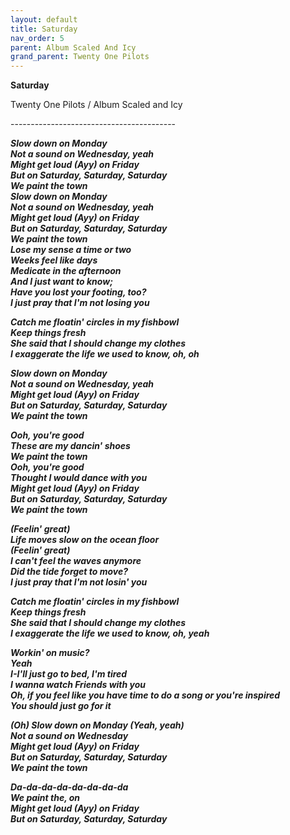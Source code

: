 ```yaml
---  
layout: default  
title: Saturday  
nav_order: 5  
parent: Album Scaled And Icy  
grand_parent: Twenty One Pilots  
---  
```


**Saturday**
<p>
Twenty One Pilots / Album Scaled and Icy
</p>  
-----------------------------------------

**_Slow down on Monday  
Not a sound on Wednesday, yeah  
Might get loud (Ayy) on Friday  
But on Saturday, Saturday, Saturday  
We paint the town_**  
**_Slow down on Monday  
Not a sound on Wednesday, yeah  
Might get loud (Ayy) on Friday  
But on Saturday, Saturday, Saturday  
We paint the town_**  
**_Lose my sense a time or two  
Weeks feel like days  
Medicate in the afternoon  
And I just want to know;  
Have you lost your footing, too?  
I just pray that I'm not losing you_**  

**_Catch me floatin' circles in my fishbowl  
Keep things fresh  
She said that I should change my clothes  
I exaggerate the life we used to know, oh, oh_**  

**_Slow down on Monday  
Not a sound on Wednesday, yeah  
Might get loud (Ayy) on Friday  
But on Saturday, Saturday, Saturday  
We paint the town_**  

**_Ooh, you're good  
These are my dancin' shoes  
We paint the town  
Ooh, you're good  
Thought I would dance with you  
Might get loud (Ayy) on Friday  
But on Saturday, Saturday, Saturday  
We paint the town_**  

**_(Feelin' great)  
Life moves slow on the ocean floor  
(Feelin' great)  
I can't feel the waves anymore  
Did the tide forget to move?  
I just pray that I'm not losin' you_**  

**_Catch me floatin' circles in my fishbowl  
Keep things fresh  
She said that I should change my clothes  
I exaggerate the life we used to know, oh, yeah_**  

**_Workin' on music?  
Yeah  
I-I'll just go to bed, I'm tired  
I wanna watch Friends with you  
Oh, if you feel like you have time to do a song or you're inspired  
You should just go for it_**  

**_(Oh) Slow down on Monday (Yeah, yeah)  
Not a sound on Wednesday  
Might get loud (Ayy) on Friday  
But on Saturday, Saturday, Saturday  
We paint the town_**  

**_Da-da-da-da-da-da-da-da  
We paint the, on  
Might get loud (Ayy) on Friday  
But on Saturday, Saturday, Saturday_**  
